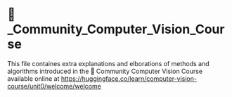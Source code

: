 # 🤗_Community_Computer_Vision_Course

This file containes extra explanations and elborations of methods and algorithms introduced in the 🤗 Community Computer Vision Course available online at https://huggingface.co/learn/computer-vision-course/unit0/welcome/welcome
